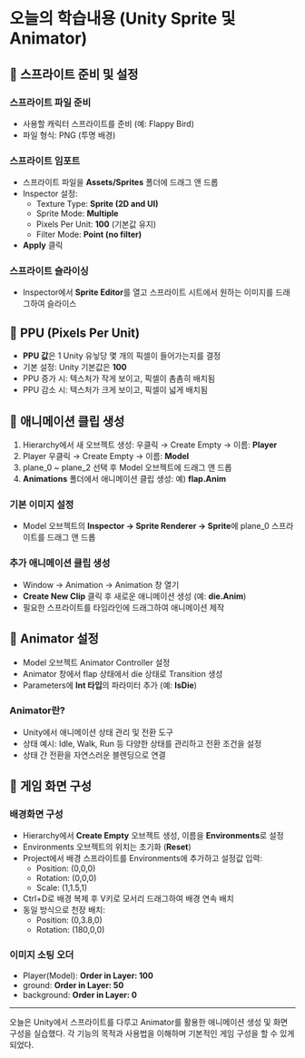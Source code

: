 # 오늘의 학습내용 (Unity Sprite 및 Animator)

## 📌 스프라이트 준비 및 설정

### 스프라이트 파일 준비
- 사용할 캐릭터 스프라이트를 준비 (예: Flappy Bird)
- 파일 형식: PNG (투명 배경)

### 스프라이트 임포트
- 스프라이트 파일을 **Assets/Sprites** 폴더에 드래그 앤 드롭
- Inspector 설정:
  - Texture Type: **Sprite (2D and UI)**
  - Sprite Mode: **Multiple**
  - Pixels Per Unit: **100** (기본값 유지)
  - Filter Mode: **Point (no filter)**
- **Apply** 클릭

### 스프라이트 슬라이싱
- Inspector에서 **Sprite Editor**를 열고 스프라이트 시트에서 원하는 이미지를 드래그하여 슬라이스

## 📌 PPU (Pixels Per Unit)
- **PPU 값**은 1 Unity 유닇당 몇 개의 픽셀이 들어가는지를 결정
- 기본 설정: Unity 기본값은 **100**
- PPU 증가 시: 텍스처가 작게 보이고, 픽셀이 촘촘히 배치됨
- PPU 감소 시: 텍스처가 크게 보이고, 픽셀이 넓게 배치됨

## 📌 애니메이션 클립 생성
1. Hierarchy에서 새 오브젝트 생성: 우클릭 → Create Empty → 이름: **Player**
2. Player 우클릭 → Create Empty → 이름: **Model**
3. plane_0 ~ plane_2 선택 후 Model 오브젝트에 드래그 앤 드롭
4. **Animations** 폴더에서 애니메이션 클립 생성: 예) **flap.Anim**

### 기본 이미지 설정
- Model 오브젝트의 **Inspector → Sprite Renderer → Sprite**에 plane_0 스프라이트를 드래그 앤 드롭

### 추가 애니메이션 클립 생성
- Window → Animation → Animation 창 열기
- **Create New Clip** 클릭 후 새로운 애니메이션 생성 (예: **die.Anim**)
- 필요한 스프라이트를 타임라인에 드래그하여 애니메이션 제작

## 📌 Animator 설정
- Model 오브젝트 Animator Controller 설정
- Animator 창에서 flap 상태에서 die 상태로 Transition 생성
- Parameters에 **Int 타입**의 파라미터 추가 (예: **IsDie**)

### Animator란?
- Unity에서 애니메이션 상태 관리 및 전환 도구
- 상태 예시: Idle, Walk, Run 등 다양한 상태를 관리하고 전환 조건을 설정
- 상태 간 전환을 자연스러운 블렌딩으로 연결

## 📌 게임 화면 구성

### 배경화면 구성
- Hierarchy에서 **Create Empty** 오브젝트 생성, 이름을 **Environments**로 설정
- Environments 오브젝트의 위치는 초기화 (**Reset**)
- Project에서 배경 스프라이트를 Environments에 추가하고 설정값 입력:
  - Position: (0,0,0)
  - Rotation: (0,0,0)
  - Scale: (1,1.5,1)
- Ctrl+D로 배경 복제 후 V키로 모서리 드래그하여 배경 연속 배치
- 동일 방식으로 천장 배치:
  - Position: (0,3.8,0)
  - Rotation: (180,0,0)

### 이미지 소팅 오더
- Player(Model): **Order in Layer: 100**
- ground: **Order in Layer: 50**
- background: **Order in Layer: 0**

---

오늘은 Unity에서 스프라이트를 다루고 Animator를 활용한 애니메이션 생성 및 화면 구성을 실습했다. 각 기능의 목적과 사용법을 이해하며 기본적인 게임 구성을 할 수 있게 되었다.
